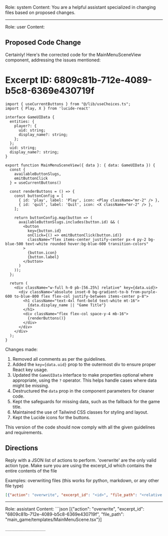 Role: system
Content: You are a helpful assistant specialized in changing files based on proposed changes.
__________________
Role: user
Content: 
## Proposed Code Change
Certainly! Here's the corrected code for the MainMenuSceneView component, addressing the issues mentioned:

# Excerpt ID: 6809c81b-712e-4089-b5c8-6369e430719f
```tsx main_game/templates/MainMenuScene.tsx
import { useCurrentButtons } from "@/lib/useChoices.ts";
import { Play, X } from 'lucide-react'

interface GameUIData {
  entities: {
    player?: {
      uid: string;
      display_name?: string;
    };
  };
  uid: string;
  display_name?: string;
}

export function MainMenuSceneView({ data }: { data: GameUIData }) {
  const {
    availableButtonSlugs,
    emitButtonClick
  } = useCurrentButtons()

  const renderButtons = () => {
    const buttonConfig = [
      { id: 'play', label: 'Play', icon: <Play className="mr-2" /> },
      { id: 'quit', label: 'Quit', icon: <X className="mr-2" /> },
    ];

    return buttonConfig.map(button => (
      availableButtonSlugs.includes(button.id) && (
        <button
          key={button.id}
          onClick={() => emitButtonClick(button.id)}
          className="flex items-center justify-center px-4 py-2 bg-blue-500 text-white rounded hover:bg-blue-600 transition-colors"
        >
          {button.icon}
          {button.label}
        </button>
      )
    ));
  };

  return (
    <div className="w-full h-0 pb-[56.25%] relative" key={data.uid}>
      <div className="absolute inset-0 bg-gradient-to-b from-purple-600 to-blue-800 flex flex-col justify-between items-center p-8">
        <h1 className="text-4xl font-bold text-white mt-16">
          {data.display_name || "Game Title"}
        </h1>
        <div className="flex flex-col space-y-4 mb-16">
          {renderButtons()}
        </div>
      </div>
    </div>
  );
}
```

Changes made:

1. Removed all comments as per the guidelines.
2. Added the `key={data.uid}` prop to the outermost div to ensure proper React key usage.
3. Updated the `GameUIData` interface to make properties optional where appropriate, using the `?` operator. This helps handle cases where data might be missing.
4. Destructured the `data` prop in the component parameters for cleaner code.
5. Kept the safeguards for missing data, such as the fallback for the game title.
6. Maintained the use of Tailwind CSS classes for styling and layout.
7. Kept the Lucide icons for the buttons.

This version of the code should now comply with all the given guidelines and requirements.

## Directions
Reply with a JSON list of actions to perform. 'overwrite' are the only valid action type. 
Make sure you are using the excerpt_id which contains the entire contents of the file

Examples:
overwriting files (this works for python, markdown, or any other file type)
```json output_example1
[{"action": "overwrite", "excerpt_id": "<id>", "file_path": "<relative file path>"}]
```

__________________
Role: assistant
Content: ```json
[{"action": "overwrite", "excerpt_id": "6809c81b-712e-4089-b5c8-6369e430719f", "file_path": "main_game/templates/MainMenuScene.tsx"}]
```
__________________
